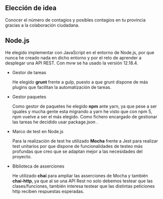## Elección de idea
Conocer el número de contagios y posibles contagios en tu provincia gracias a la colaboración ciudadana. 

## Node.js
He elegido implementar con JavaScript en el entorno de Node.js, por que nunca he creado nada en dicho entorno y por el reto de aprender a desplegar una API REST. Con mvw se ha usado la versión 12.18.4.

- Gestor de tareas

	He elegido **grunt** frente a gulp, puesto a que grunt dispone de más plugins que facilitan la automatización de tareas.

- Gestor paquetes

	Como gestor de paquetes he elegido **npm** ante yarn, ya que pese a ser iguales y mucha gente esta migrando a yarn he visto que con npm 5, npm vuelve a ser el más elegido. 
	Como fichero encargado de gestionar las tareas he decidido usar package.json .

- Marco de test en Node.js

	Para la realización de test he utilizado **Mocha** frente a Jest para realizar test  		unitarios por que dispone de funcionalidades de testeo más profundas que creo que se adaptan mejor a las necesidades del proyecto.

- Biblioteca de asserciones

	He utilizado **chai** para ampliar las asserciones de Mocha y también **chai-http**, ya que al se una API Rest no solo debemos testear que las clases/funciones, también interesa testear que las distintas peticiones http reciben respuestas esperadas.